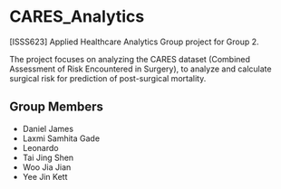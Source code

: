 # CARES_Analytics
[ISSS623] Applied Healthcare Analytics Group project for Group 2.

The project focuses on analyzing the CARES dataset (Combined Assessment of Risk Encountered in Surgery), to analyze and calculate surgical risk for prediction of post-surgical mortality.

## Group Members
- Daniel James
- Laxmi Samhita Gade
- Leonardo
- Tai Jing Shen
- Woo Jia Jian
- Yee Jin Kett
